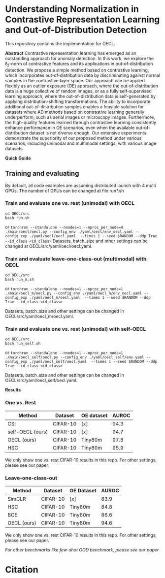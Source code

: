 # Understanding Normalization in Contrastive Representation Learning and Out-of-Distribution Detection

This repository contains the implementation for OECL.

**Abstract**
Contrastive representation learning has emerged as an outstanding approach for anomaly detection. In this work, we explore the $\ell_2$-norm of contrastive features and its applications in out-of-distribution detection. We propose a simple method based on contrastive learning, which incorporates out-of-distribution data by discriminating against normal samples in the contrastive layer space. Our approach can be applied flexibly as an outlier exposure (OE) approach, where the out-of-distribution data is a huge collective of random images, or as a fully self-supervised learning approach, where the out-of-distribution data is self-generated by applying distribution-shifting transformations. The ability to incorporate additional out-of-distribution samples enables a feasible solution for datasets where AD methods based on contrastive learning generally underperform, such as aerial images or microscopy images. Furthermore, the high-quality features learned through contrastive learning consistently enhance performance in OE scenarios, even when the available out-of-distribution dataset is not diverse enough.
Our extensive experiments demonstrate the superiority of our proposed method under various scenarios, including unimodal and multimodal settings, with various image datasets.

**Quick Guide**

## Training and evaluating
By default, all code examples are assuming distributed launch with 4 multi GPUs. The number of GPUs can be changed at file run*.sh
### Train and evaluate one vs. rest (unimodal) with OECL
```
cd OECL/src
bash run.sh
```
or
```torchrun --standalone --nnodes=1 --nproc_per_node=4 ./main/oecl/oecl.py --config_env ./yaml/oecl/env_oecl.yaml --config_exp ./yaml/oecl/oecl.yaml  --times 1 --seed $RANDOM --ddp True --id_class <id_class>```
Datasets, batch_size and other settings can be changed at OECL/src/yaml/oecl/oecl.yaml.

### Train and evaluate leave-one-class-out (multimodal) with OECL
```
cd OECL/src
bash run_m.sh
```
or ```torchrun --standalone --nnodes=1 --nproc_per_node=1 ./main/oecl_m/oecl.py --config_env ./yaml/oecl_m/env_oecl.yaml --config_exp ./yaml/oecl_m/oecl.yaml  --times 1 --seed $RANDOM --ddp True --id_class <id_class>```

Datasets, batch_size and other settings can be changed in OECL/src/yaml/oecl_m/oecl.yaml.

### Train and evaluate one vs. rest (unimodal) with self-OECL
```
cd OECL/src
bash run_self.sh
```
or ```torchrun --standalone --nnodes=1 --nproc_per_node=1 ./main/oecl_self/oecl.py --config_env ./yaml/oecl_self/env.yaml --config_exp ./yaml/oecl_self/oecl.yaml  --times 1 --seed $RANDOM --ddp True --id_class <id_class>```

Datasets, batch_size and other settings can be changed in OECL/src/yaml/oecl_self/oecl.yaml.

**Results**
### One vs. Rest
| Method           | Dataset  | OE dataset | AUROC |
|------------------|----------|------------|-------|
| CSI              | CIFAR-10 | [x]        | 94.3  |
| self-OECL (ours) | CIFAR-10 | [x]        | 94.7  |
| OECL (ours)      | CIFAR-10 | Tiny80m    | 97.8  |
| HSC              | CIFAR-10 | Tiny80m    | 95.9  |

We only show one vs. rest CIFAR-10 results in this repo. For other settings, please see our paper.

### Leave-one-class-out

| Method      | Dataset  | OE Dataset | AUROC |
|-------------|----------|------------|-------|
| SimCLR      | CIFAR-10 | [x]        | 83.9  |
| HSC         | CIFAR-10 | Tiny80m    | 84.8  |
| BCE         | CIFAR-10 | Tiny80m    | 86.6  |
| OECL (ours) | CIFAR-10 | Tiny80m    | 94.6  |

We only show one vs. rest CIFAR-10 results in this repo. For other settings, please see our paper.

*For other benchmarks like few-shot OOD benchmark, please see our paper*

# Citation